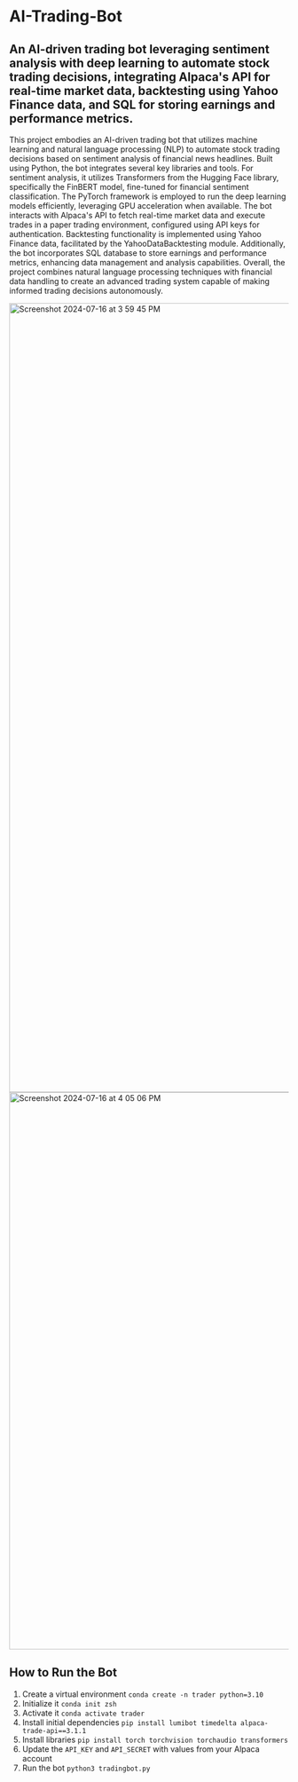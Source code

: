# AI-Trading-Bot

## An AI-driven trading bot leveraging sentiment analysis with deep learning to automate stock trading decisions, integrating Alpaca's API for real-time market data, backtesting using Yahoo Finance data, and SQL for storing earnings and performance metrics.

This project embodies an AI-driven trading bot that utilizes machine learning and natural language processing (NLP) to automate stock trading decisions based on sentiment analysis of financial news headlines. Built using Python, the bot integrates several key libraries and tools. For sentiment analysis, it utilizes Transformers from the Hugging Face library, specifically the FinBERT model, fine-tuned for financial sentiment classification. The PyTorch framework is employed to run the deep learning models efficiently, leveraging GPU acceleration when available. The bot interacts with Alpaca's API to fetch real-time market data and execute trades in a paper trading environment, configured using API keys for authentication. Backtesting functionality is implemented using Yahoo Finance data, facilitated by the YahooDataBacktesting module. Additionally, the bot incorporates SQL database to store earnings and performance metrics, enhancing data management and analysis capabilities. Overall, the project combines natural language processing techniques with financial data handling to create an advanced trading system capable of making informed trading decisions autonomously. 


<img width="1422" alt="Screenshot 2024-07-16 at 3 59 45 PM" src="https://github.com/user-attachments/assets/0cd49663-c8a9-46cc-be77-6e5e0080e504">


<img width="1004" alt="Screenshot 2024-07-16 at 4 05 06 PM" src="https://github.com/user-attachments/assets/179ee0d5-07ca-4018-ab27-7d5f711f7a56">

## How to Run the Bot
1. Create a virtual environment `conda create -n trader python=3.10` 
2. Initialize it `conda init zsh`
3. Activate it `conda activate trader`
4. Install initial dependencies `pip install lumibot timedelta alpaca-trade-api==3.1.1`
5. Install libraries `pip install torch torchvision torchaudio transformers` 
6. Update the `API_KEY` and `API_SECRET` with values from your Alpaca account 
7. Run the bot `python3 tradingbot.py`

